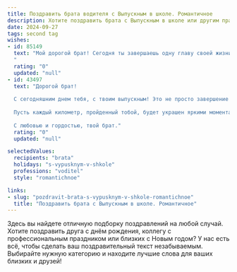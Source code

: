 ```yaml
---
title: Поздравить брата водителя с Выпускным в школе. Романтичное
description: Хотите поздравить брата с Выпускным в школе или другим праздником? Наш ИИ создаст незабываемое поздравление, а вы обязательно выделитесь среди других.  
date: 2024-09-27
tags: second tag
wishes:
- id: 85149
  text: "Мой дорогой брат! Сегодня ты завершаешь одну главу своей жизни и открываешь другую, полную больших дорог и незабываемых путешествий.  Пусть твой путь, как и трасса ночного города, будет освещен звездами надежды и мечтами о счастливом будущем.  Пусть каждый поворот судьбы приводит тебя к новым вершинам, а каждый километр пройденного пути наполняет твое сердце радостью и гордостью.  Ты – наш самый лучший водитель, и я верю, что жизнь подарит тебе самые лучшие дороги! С выпускным тебя, любимый брат!
  "
  rating: "0"
  updated: "null"
- id: 43497
  text: "Дорогой брат!
  
  С сегодняшним днем тебя, с твоим выпускным! Это не просто завершение школьного пути, а начало exhilarating путешествия в мир, где ты станешь мастером за рулем. Водитель — это не просто профессия, это призвание, которое требует смелости и решимости, и я уверен, что в твоих руках будет не только ключ зажигания, но и внимание к каждому моменту жизни.
  
  Пусть каждый километр, пройденный тобой, будет украшен яркими моментами и вдохновляющими встречами. Желаю, чтобы дороги были ровными, а ветер всегда дул в спину, поднимая настроение и придавая силы. Пусть твое сердце всегда будет полным мечт, а каждый поворот судьбы ведет к новым возможностям.
  
  С любовью и гордостью, твой брат."
  rating: "0"
  updated: "null"

selectedValues:
  recipients: "brata"
  holidays: "s-vypusknym-v-shkole"
  professions: "voditel"
  style: "romantichnoe"

links:
- slug: "pozdravit-brata-s-vypusknym-v-shkole-romantichnoe"
  title: "Поздравить брата с Выпускным в школе. Романтичное"
---
```


Здесь вы найдете отличную подборку поздравлений на любой случай.
Хотите поздравить друга с днём рождения, коллегу с профессиональным праздником или близких с Новым годом? У нас есть всё, чтобы сделать ваш поздравительный текст незабываемым. Выбирайте нужную категорию и находите лучшие слова для ваших близких и друзей!
